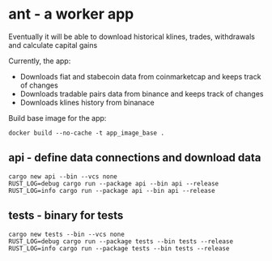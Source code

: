 # ant - a worker app

Eventually it will be able to download historical klines, trades, withdrawals and calculate capital gains

Currently, the app:
- Downloads fiat and stabecoin data from coinmarketcap and keeps track of changes
- Downloads tradable pairs data from binance and keeps track of changes
- Downloads klines history from binanace


Build base image for the app:
```
docker build --no-cache -t app_image_base .
```

## api - define data connections and download data
```
cargo new api --bin --vcs none
RUST_LOG=debug cargo run --package api --bin api --release
RUST_LOG=info cargo run --package api --bin api --release
```

## tests - binary for tests
```
cargo new tests --bin --vcs none
RUST_LOG=debug cargo run --package tests --bin tests --release
RUST_LOG=info cargo run --package tests --bin tests --release
```
